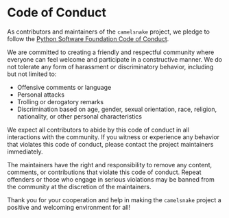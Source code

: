 # Code of Conduct

As contributors and maintainers of the `camelsnake` project, we pledge to follow the [Python Software Foundation Code of Conduct](https://www.python.org/psf/conduct/).

We are committed to creating a friendly and respectful community where everyone can feel welcome and participate in a constructive manner. We do not tolerate any form of harassment or discriminatory behavior, including but not limited to:

- Offensive comments or language
- Personal attacks
- Trolling or derogatory remarks
- Discrimination based on age, gender, sexual orientation, race, religion, nationality, or other personal characteristics

We expect all contributors to abide by this code of conduct in all interactions with the community. If you witness or experience any behavior that violates this code of conduct, please contact the project maintainers immediately.

The maintainers have the right and responsibility to remove any content, comments, or contributions that violate this code of conduct. Repeat offenders or those who engage in serious violations may be banned from the community at the discretion of the maintainers.

Thank you for your cooperation and help in making the `camelsnake` project a positive and welcoming environment for all!
